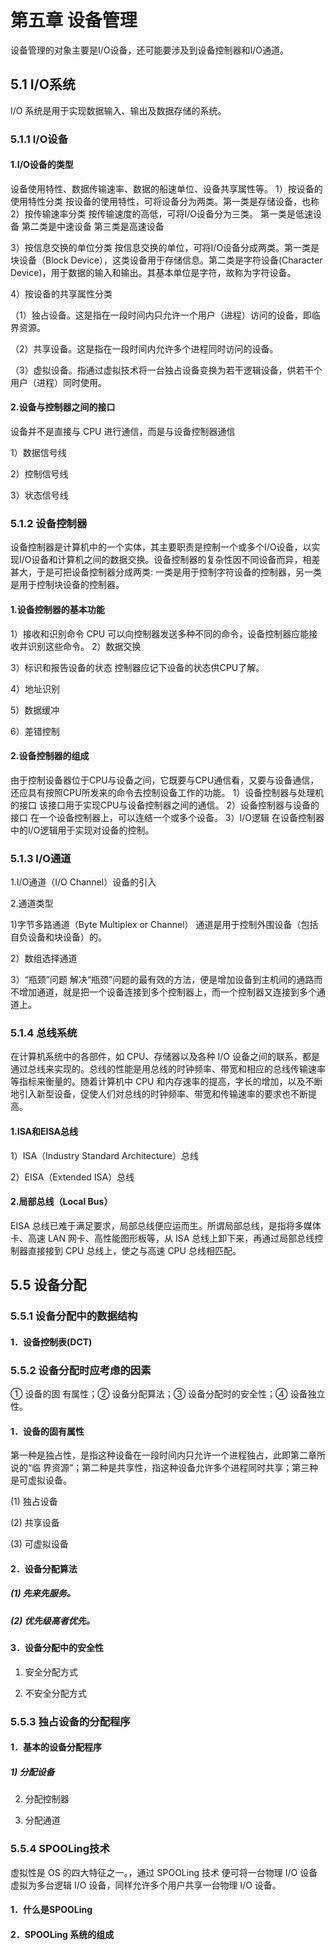 # 第五章 设备管理 #
设备管理的对象主要是I/O设备，还可能要涉及到设备控制器和I/O通道。

## 5.1 I/O系统 ##
I/O 系统是用于实现数据输入、输出及数据存储的系统。
### 5.1.1 I/O设备 ###
#### 1.I/O设备的类型 ####
设备使用特性、数据传输速率、数据的船速单位、设备共享属性等。
1）按设备的使用特性分类
按设备的使用特性，可将设备分为两类。第一类是存储设备，也称
2）按传输速率分类
按传输速度的高低，可将I/O设备分为三类。
第一类是低速设备
第二类是中速设备
第三类是高速设备

3）按信息交换的单位分类
按信息交换的单位，可将I/O设备分成两类。第一类是块设备（Block Device），这类设备用于存储信息。第二类是字符设备(Character Device)，用于数据的输入和输出。其基本单位是字符，故称为字符设备。

4）按设备的共享属性分类

（1）独占设备。这是指在一段时间内只允许一个用户（进程）访问的设备，即临界资源。

（2）共享设备。这是指在一段时间内允许多个进程同时访问的设备。

（3）虚拟设备。指通过虚拟技术将一台独占设备变换为若干逻辑设备，供若干个用户（进程）同时使用。

#### 2.设备与控制器之间的接口 ####
设备并不是直接与 CPU 进行通信，而是与设备控制器通信

1）数据信号线

2）控制信号线

3）状态信号线

### 5.1.2 设备控制器 ###
设备控制器是计算机中的一个实体，其主要职责是控制一个或多个I/O设备，以实现I/O设备和计算机之间的数据交换。设备控制器的复杂性因不同设备而异，相差甚大，于是可把设备控制器分成两类: 一类是用于控制字符设备的控制器，另一类是用于控制块设备的控制器。

#### 1.设备控制器的基本功能 ####
1）接收和识别命令
CPU 可以向控制器发送多种不同的命令，设备控制器应能接收并识别这些命令。
2）数据交换

3）标识和报告设备的状态
控制器应记下设备的状态供CPU了解。

4）地址识别

5）数据缓冲

6）差错控制

#### 2.设备控制器的组成 ####
由于控制设备器位于CPU与设备之间，它既要与CPU通信看，又要与设备通信，还应具有按照CPU所发来的命令去控制设备工作的功能。
1）设备控制器与处理机的接口
该接口用于实现CPU与设备控制器之间的通信。
2）设备控制器与设备的接口
在一个设备控制器上，可以连结一个或多个设备。
3）I/O逻辑
在设备控制器中的I/O逻辑用于实现对设备的控制。

### 5.1.3 I/O通道 ###
1.I/O通道（I/O Channel）设备的引入

2.通道类型

1)字节多路通道（Byte Multiplex or Channel）
通道是用于控制外围设备（包括自负设备和块设备）的。

2）数组选择通道

3）“瓶颈”问题
解决“瓶颈”问题的最有效的方法，便是增加设备到主机间的通路而不增加通道，就是把一个设备连接到多个控制器上，而一个控制器又连接到多个通
道上。

### 5.1.4 总线系统 ###
在计算机系统中的各部件，如 CPU、存储器以及各种 I/O 设备之间的联系，都是通过总线来实现的。总线的性能是用总线的时钟频率、带宽和相应的总线传输速率等指标来衡量的。随着计算机中 CPU 和内存速率的提高，字长的增加，以及不断地引入新型设备，促使人们对总线的时钟频率、带宽和传输速率的要求也不断提高。

#### 1.ISA和EISA总线 ####

1）ISA（Industry Standard Architecture）总线

2）EISA（Extended ISA）总线

#### 2.局部总线（Local Bus） ####
EISA 总线已难于满足要求，局部总线便应运而生。所谓局部总线，是指将多媒体卡、高速 LAN 网卡、高性能图形板等，从 ISA 总线上卸下来，再通过局部总线控制器直接接到 CPU 总线上，使之与高速 CPU 总线相匹配。


## 5.5 设备分配 ##

### 5.5.1 设备分配中的数据结构  ###

#### 1．设备控制表(DCT)  ####

### 5.5.2 设备分配时应考虑的因素  ###
 ① 设备的固 有属性；② 设备分配算法；③ 设备分配时的安全性；④ 设备独立性。

#### 1．设备的固有属性  ####
第一种是独占性，是指这种设备在一段时间内只允许一个进程独占，此即第二章所说的“临 界资源”；第二种是共享性，指这种设备允许多个进程同时共享；第三种是可虚拟设备。

(1) 独占设备

(2) 共享设备

(3) 可虚拟设备

#### 2．设备分配算法  ####

##### (1) 先来先服务。 #####

##### (2) 优先级高者优先。 #####

#### 3．设备分配中的安全性  ####

1) 安全分配方式 

2) 不安全分配方式 

### 5.5.3 独占设备的分配程序  ###

#### 1．基本的设备分配程序 ####

##### 1) 分配设备 #####

2) 分配控制器 

3) 分配通道

### 5.5.4 SPOOLing技术  ###
虚拟性是 OS 的四大特征之一。，通过 SPOOLing 技术 便可将一台物理 I/O 设备虚拟为多台逻辑 I/O 设备，同样允许多个用户共享一台物理 I/O 设备。 

#### 1．什么是SPOOLing  ####

#### 2．SPOOLing 系统的组成  ####